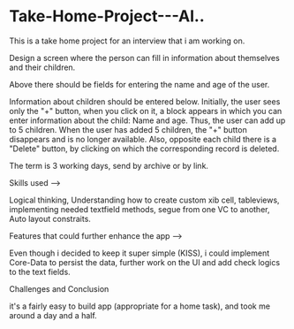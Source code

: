 # Take-Home-Project---Al..

This is a take home project for an interview that i am working on.

Design a screen where the person can fill in information about themselves and their children.

Above there should be fields for entering the name and age of the user.

Information about children should be entered below. Initially, the user sees only the "+" button, when you click on it, a block appears in which you can enter information about the child: Name and age. Thus, the user can add up to 5 children. When the user has added 5 children, the "+" button disappears and is no longer available. Also, opposite each child there is a "Delete" button, by clicking on which the corresponding record is deleted.

The term is 3 working days, send by archive or by link.

Skills used -->

Logical thinking, Understanding how to create custom xib cell, tableviews, implementing needed textfield methods, segue from one VC to another, Auto layout constraits.

Features that could further enhance the app -->

Even though i decided to keep it super simple (KISS), i could implement Core-Data to persist the data, further work on the UI and add check logics to the text fields.

Challenges and Conclusion

it's a fairly easy to build app (appropriate for a home task), and took me around a day and a half. 
